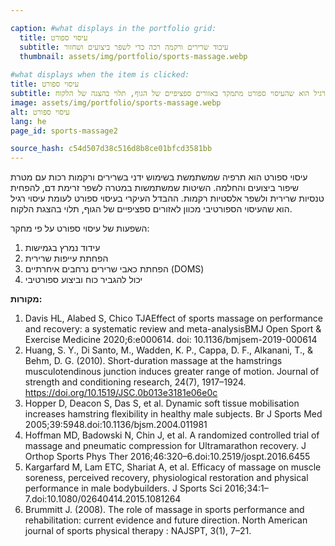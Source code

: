 ```yaml
---

caption: #what displays in the portfolio grid:
  title: עיסוי ספורט
  subtitle: עיבוד שרירים ורקמה רכה כדי לשפר ביצועים ושחזור
  thumbnail: assets/img/portfolio/sports-massage.webp
  
#what displays when the item is clicked:
title: עיסוי ספורט
subtitle: עיסוי ספורט כולל טיפול בעיסוק ידני של שרירים ורכות עם מטרה לשפר ביצועים ושחזור [1]. הטכניקות המשמשות מטרתן לשפר זרימת דם, להפחית טנסיה בשרירים ולשפר אלסטיות ברקמות. ההבדל העיקרי בעיסוי ספורט בהשוואה לעיסוי רגיל הוא שהעיסוי ספורט מתמקד באזורים ספציפיים של הגוף, תלוי בהצגה של הלקוח.
image: assets/img/portfolio/sports-massage.webp
alt: עיסוי ספורט
lang: he
page_id: sports-massage2

source_hash: c54d507d38c516d8b8ce01bfcd3581bb
---
```

עיסוי ספורט הוא תרפיה שמשתמשת בשימוש ידני בשרירים ורקמות רכות עם מטרת שיפור ביצועים והחלמה. השיטות שמשתמשות במטרה לשפר זרימת דם, להפחית טנסיות שרירית ולשפר אלסטיות רקמות. ההבדל העיקרי בעיסוי ספורט לעומת עיסוי רגיל הוא שהעיסוי הספורטיבי מכוון לאזורים ספציפיים של הגוף, תלוי בהצגת הלקוח.

השפעות של עיסוי ספורט על פי מחקר:
1. עידוד נמרץ בגמישות 
2. הפחתת עייפות שרירית
3. הפחתת כאבי שרירים נרחבים איחרתיים (DOMS)
4. יכול להגביר כוח וביצוע ספורטיבי

**מקורות:**
1. Davis HL, Alabed S, Chico TJAEffect of sports massage on performance and recovery: a systematic review and meta-analysisBMJ Open Sport & Exercise Medicine 2020;6:e000614. doi: 10.1136/bmjsem-2019-000614
2. Huang, S. Y., Di Santo, M., Wadden, K. P., Cappa, D. F., Alkanani, T., & Behm, D. G. (2010). Short-duration massage at the hamstrings musculotendinous junction induces greater range of motion. Journal of strength and conditioning research, 24(7), 1917–1924. https://doi.org/10.1519/JSC.0b013e3181e06e0c
3. Hopper D, Deacon S, Das S, et al. Dynamic soft tissue mobilisation increases hamstring flexibility in healthy male subjects. Br J Sports Med 2005;39:5948.doi:10.1136/bjsm.2004.011981
4. Hoffman MD, Badowski N, Chin J, et al. A randomized controlled trial of massage and pneumatic compression for Ultramarathon recovery. J Orthop Sports Phys Ther 2016;46:320–6.doi:10.2519/jospt.2016.6455
5. Kargarfard M, Lam ETC, Shariat A, et al. Efficacy of massage on muscle soreness, perceived recovery, physiological restoration and physical performance in male bodybuilders. J Sports Sci 2016;34:1–7.doi:10.1080/02640414.2015.1081264
6. Brummitt J. (2008). The role of massage in sports performance and rehabilitation: current evidence and future direction. North American journal of sports physical therapy : NAJSPT, 3(1), 7–21.